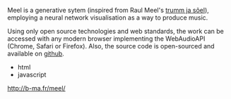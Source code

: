 Meel is a generative sytem (inspired from Raul Meel's <a href="http://www.nongrata.ee/in/InGraafika06/Trumm_ja_soeel.gif">trumm ja sõel</a>),
employing a neural network visualisation as a way to produce music.

Using only open source technologies and web standards, the work can be accessed with
any modern browser implementing the WebAudioAPI (Chrome, Safari or Firefox).
Also, the source code is open-sourced and available on <a href="https://github.com/b-ma/meel">github</a>.


- html
- javascript

http://b-ma.fr/meel/
